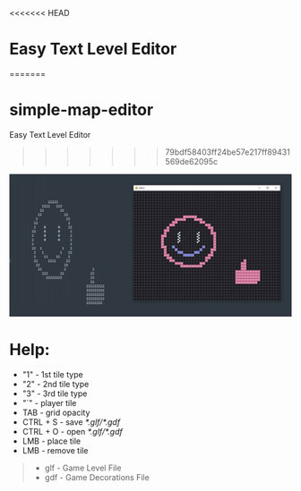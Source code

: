 <<<<<<< HEAD
# Easy Text Level Editor
=======
# simple-map-editor
Easy Text Level Editor
>>>>>>> 79bdf58403ff24be57e217ff89431569de62095c

![](preview.png)


# Help:
+ "1" - 1st tile type
+ "2" - 2nd tile type
+ "3" - 3rd tile type
+ "\`" - player tile
+ TAB - grid opacity
+ CTRL + S - save *\*.glf/\*.gdf*
+ CTRL + O - open *\*.glf/\*.gdf*
+ LMB - place tile
+ LMB - remove tile
> + glf - Game Level File
> + gdf - Game Decorations File
